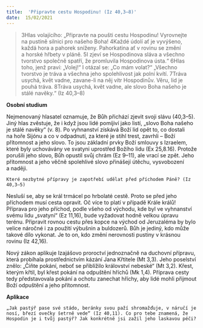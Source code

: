 ```yaml
---
title:  'Připravte cestu Hospodinu! (Iz 40,3–8)'
date:  15/02/2021
---
```


> <p></p>
> 3Hlas volajícího: „Připravte na poušti cestu Hospodinu! Vyrovnejte na pustině silnici pro našeho Boha! 4Každé údolí ať je vyvýšeno, každá hora a pahorek sníženy. Pahorkatina ať v rovinu se změní a horské hřbety v pláně. 5I zjeví se Hospodinova sláva a všechno tvorstvo společně spatří, že promluvila Hospodinova ústa.“ 6Hlas toho, jenž praví: „Volej!“ I otázal se: „Co mám volat?“ „Všechno tvorstvo je tráva a všechna jeho spolehlivost jak polní kvítí. 7Tráva usychá, květ vadne, zavane-li na něj vítr Hospodinův. Věru, lid je pouhá tráva. 8Tráva usychá, květ vadne, ale slovo Boha našeho je stálé navěky.“ (Iz 40,3–8)

**Osobní studium**

Nejmenovaný hlasatel oznamuje, že Bůh přichází zjevit svoji slávu (40,3–5). Jiný hlas zvěstuje, že i když jsou lidé pomíjiví jako listí, „slovo Boha našeho je stálé navěky“ (v. 8). Po vyhnanství získává Boží lid opět to, co dostali na hoře Sijónu a co v odpadnutí, za které je stihl trest, zavrhli – Boží přítomnost a jeho slovo. To jsou základní prvky Boží smlouvy s Izraelem, které byly uchovávány ve svatyni uprostřed Božího lidu (Ex 25,8.16). Protože porušili jeho slovo, Bůh opustil svůj chrám (Ez 9–11), ale vrací se zpět. Jeho přítomnost a jeho věčně spolehlivé slovo přinášejí útěchu, vysvobození a naději.

`Které nezbytné přípravy je zapotřebí udělat před příchodem Páně? (Iz 40,3–5)`

Nesluší se, aby se král trmácel po hrbolaté cestě. Proto se před jeho příchodem musí cesta opravit. Oč více to platí v případě Krále králů! Příprava pro jeho příchod, podle všeho od východu, kde byl ve vyhnanství svému lidu „svatyní“ (Ez 11,16), bude vyžadovat hodně velkou úpravu terénu. Připravit rovnou cestu přes kopce na východ od Jeruzaléma by bylo velice náročné i za použití výbušnin a buldozerů. Bůh je jediný, kdo může takové dílo vykonat. Je to on, kdo změní nerovnosti pustiny v krásnou rovinu (Iz 42,16).

Nový zákon aplikuje Izajášovo proroctví jednoznačně na duchovní přípravu, která probíhala prostřednictvím kázání Jana Křtitele (Mt 3,3). Jeho poselství znělo: „Čiňte pokání, neboť se přiblížilo království nebeské“ (Mt 3,2). Křest, kterým křtil, byl křest pokání na odpuštění hříchů (Mk 1,4). Příprava cesty tedy představovala pokání a ochotu zanechat hříchy, aby lidé mohli přijmout Boží odpuštění a jeho přítomnost.

**Aplikace**

`„Jak pastýř pase své stádo, beránky svou paží shromažďuje, v náručí je nosí, březí ovečky šetrně vede“ (Iz 40,11). Co pro tebe znamená, že Hospodin je i tvůj pastýř? Jak konkrétně jsi zažil jeho laskavou péči?`